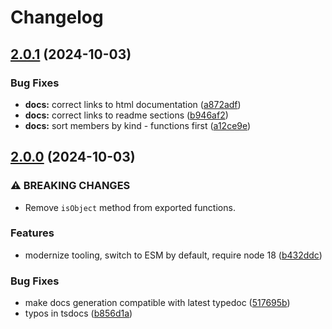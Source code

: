 # Changelog

## [2.0.1](https://github.com/sanity-io/asset-utils/compare/v2.0.0...v2.0.1) (2024-10-03)


### Bug Fixes

* **docs:** correct links to html documentation ([a872adf](https://github.com/sanity-io/asset-utils/commit/a872adfb493e81c1be351f6888f39e9a2620452e))
* **docs:** correct links to readme sections ([b946af2](https://github.com/sanity-io/asset-utils/commit/b946af2f009da613932d755bb3c3e4e08851ec75))
* **docs:** sort members by kind - functions first ([a12ce9e](https://github.com/sanity-io/asset-utils/commit/a12ce9ef34644f9289cde0a4c33e5db9411852fc))

## [2.0.0](https://github.com/sanity-io/asset-utils/compare/v1.3.2...v2.0.0) (2024-10-03)


### ⚠ BREAKING CHANGES

* Remove `isObject` method from exported functions.

### Features

* modernize tooling, switch to ESM by default, require node 18 ([b432ddc](https://github.com/sanity-io/asset-utils/commit/b432ddc2089757437ba0016ff34376d2a4559736))


### Bug Fixes

* make docs generation compatible with latest typedoc ([517695b](https://github.com/sanity-io/asset-utils/commit/517695b82fa675ee03409cd78c1887ed4a2a28b4))
* typos in tsdocs ([b856d1a](https://github.com/sanity-io/asset-utils/commit/b856d1a920d90abe4edad544efcbf6e6513ac0a3))
